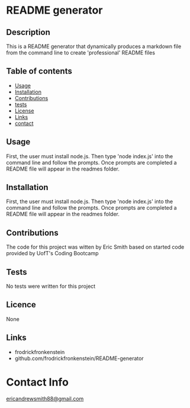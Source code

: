 # README generator

  ## Description
  This is a README generator that dynamically produces a markdown file from the command line to create 'professional' README files

  ## Table of contents
  * [Usage](#usage)
  * [Installation](#installation)
  * [Contributions](#contributions)
  * [tests](#tests)
  * [License](#licence)
  * [Links](#links)
  * [contact](#contact)

  ## Usage
  First, the user must install node.js. Then type 'node index.js' into the command line and follow the prompts.  Once prompts are completed a README file will appear in the readmes folder.

  ## Installation
  First, the user must install node.js. Then type 'node index.js' into the command line and follow the prompts.  Once prompts are completed a README file will appear in the readmes folder.

  ## Contributions
  The code for this project was witten by Eric Smith based on started code provided by UofT's Coding Bootcamp

  ## Tests
  No tests were written for this project

  ## Licence
  None

  ## Links
  * frodrickfronkenstein
  * github.com/frodrickfronkenstein/README-generator

  # Contact Info
  ericandrewsmith88@gmail.com
